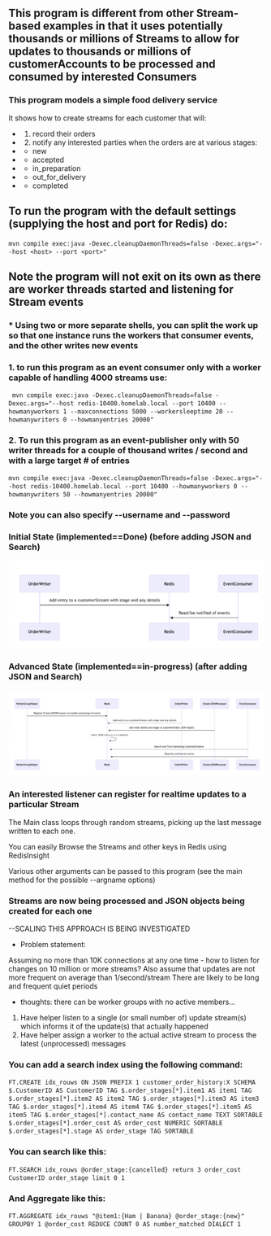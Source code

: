 ## This program is different from other Stream-based examples in that it uses potentially thousands or millions of Streams to allow for updates to thousands or millions of customerAccounts to be processed and consumed by interested Consumers 
### This program models a simple food delivery service
It shows how to create streams for each customer that will:
* 1) record their orders
* 2) notify any interested parties when the orders are at various stages:
*  - new
*  - accepted
*  - in_preparation
*  - out_for_delivery
*  - completed

## To run the program with the default settings (supplying the host and port for Redis) do:
```
mvn compile exec:java -Dexec.cleanupDaemonThreads=false -Dexec.args="--host <host> --port <port>"
```
## Note the program will not exit on its own as there are worker threads started and listening for Stream events

### * Using two or more separate shells, you can split the work up so that one instance runs the workers that consumer events, and the other writes new events

### 1. to run this program as an event consumer only with a worker capable of handling 4000 streams use:
``` 
 mvn compile exec:java -Dexec.cleanupDaemonThreads=false -Dexec.args="--host redis-10400.homelab.local --port 10400 --howmanyworkers 1 --maxconnections 5000 --workersleeptime 20 --howmanywriters 0 --howmanyentries 20000"
```

### 2. To run this program as an event-publisher only with 50 writer threads for a couple of thousand writes / second and with a large target # of entries

```
mvn compile exec:java -Dexec.cleanupDaemonThreads=false -Dexec.args="--host redis-10400.homelab.local --port 10400 --howmanyworkers 0 --howmanywriters 50 --howmanyentries 20000"
```
### Note you can also specify --username and --password

### Initial State (implemented==Done) (before adding JSON and Search)
![initialWorkflow](./initialWorkflow.png)
### Advanced State (implemented==in-progress) (after adding JSON and Search)
![advancedWorkflow](./advancedWorkflow.png)


### An interested listener can register for realtime updates to a particular Stream

The Main class loops through random streams, picking up the last message written to each one.

You can easily Browse the Streams and other keys in Redis using RedisInsight

Various other arguments can be passed to this program (see the main method for the possible --argname options)

### Streams are now being processed and JSON objects being created for each one
--SCALING THIS APPROACH IS BEING INVESTIGATED

* Problem statement:

Assuming no more than 10K connections at any one time - how to listen for changes on 10 million or more streams?
Also assume that updates are not more frequent on average than 1/second/stream 
There are likely to be long and frequent quiet periods

* thoughts: there can be worker groups with no active members...
1. Have helper listen to a single (or small number of) update stream(s) which informs it of the update(s) that actually happened
2. Have helper assign a worker to the actual active stream to process the latest (unprocessed) messages

### You can add a search index using the following command:
``` 
FT.CREATE idx_rouws ON JSON PREFIX 1 customer_order_history:X SCHEMA $.CustomerID AS CustomerID TAG $.order_stages[*].item1 AS item1 TAG $.order_stages[*].item2 AS item2 TAG $.order_stages[*].item3 AS item3 TAG $.order_stages[*].item4 AS item4 TAG $.order_stages[*].item5 AS item5 TAG $.order_stages[*].contact_name AS contact_name TEXT SORTABLE $.order_stages[*].order_cost AS order_cost NUMERIC SORTABLE $.order_stages[*].stage AS order_stage TAG SORTABLE
```

### You can search like this:

```
FT.SEARCH idx_rouws @order_stage:{cancelled} return 3 order_cost CustomerID order_stage limit 0 1
```
### And Aggregate like this:
``` 
FT.AGGREGATE idx_rouws "@item1:{Ham | Banana} @order_stage:{new}" GROUPBY 1 @order_cost REDUCE COUNT 0 AS number_matched DIALECT 1
```



